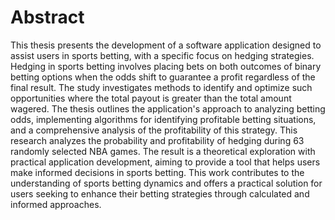 # Abstract

This thesis presents the development of a software application designed to assist users in sports betting, with a specific focus on hedging strategies. Hedging in sports betting involves placing bets on both outcomes of binary betting options when the odds shift to guarantee a profit regardless of the final result. The study investigates methods to identify and optimize such opportunities where the total payout is greater than the total amount wagered. The thesis outlines the application's approach to analyzing betting odds, implementing algorithms for identifying profitable betting situations, and a comprehensive analysis of the profitability of this strategy. This research analyzes the probability and profitability of hedging during 63 randomly selected NBA games. The result is a theoretical exploration with practical application development, aiming to provide a tool that helps users make informed decisions in sports betting. This work contributes to the understanding of sports betting dynamics and offers a practical solution for users seeking to enhance their betting strategies through calculated and informed approaches.